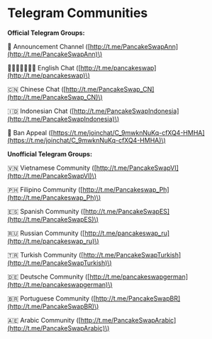 <!-- FIXME -->

# Telegram Communities

**Official Telegram Groups:**

📣 Announcement Channel \([http://t.me/PancakeSwapAnn](http://t.me/PancakeSwapAnn)\)

🏴󐁧󐁢󐁥󐁮󐁧󐁿 English Chat \([http://t.me/pancakeswap](http://t.me/pancakeswap)\)

🇨🇳 Chinese Chat \([http://t.me/PancakeSwap_CN](http://t.me/PancakeSwap_CN)\)

🇮🇩 Indonesian Chat \([http://t.me/PancakeSwapIndonesia](http://t.me/PancakeSwapIndonesia)\)

😤 Ban Appeal \([https://t.me/joinchat/C_9mwknNuKq-cfXQ4-HMHA](https://t.me/joinchat/C_9mwknNuKq-cfXQ4-HMHA)\)

**Unofficial Telegram Groups:**

🇻🇳 Vietnamese Community \([http://t.me/PancakeSwapVI](http://t.me/PancakeSwapVI)\)

🇵🇭 Filipino Community \([http://t.me/Pancakeswap_Ph](http://t.me/Pancakeswap_Ph)\)

🇪🇸 Spanish Community \([http://t.me/PancakeSwapES](http://t.me/PancakeSwapES)\)

🇷🇺 Russian Community \([http://t.me/pancakeswap_ru](http://t.me/pancakeswap_ru)\)

🇹🇷 Turkish Community \([http://t.me/PancakeSwapTurkish](http://t.me/PancakeSwapTurkish)\)

🇩🇪 Deutsche Community \([http://t.me/pancakeswapgerman](http://t.me/pancakeswapgerman)\)

🇧🇷 Portuguese Community \([http://t.me/PancakeSwapBR](http://t.me/PancakeSwapBR)\)

🇦🇪 Arabic Community \([http://t.me/PancakeSwapArabic](http://t.me/PancakeSwapArabic)\)
